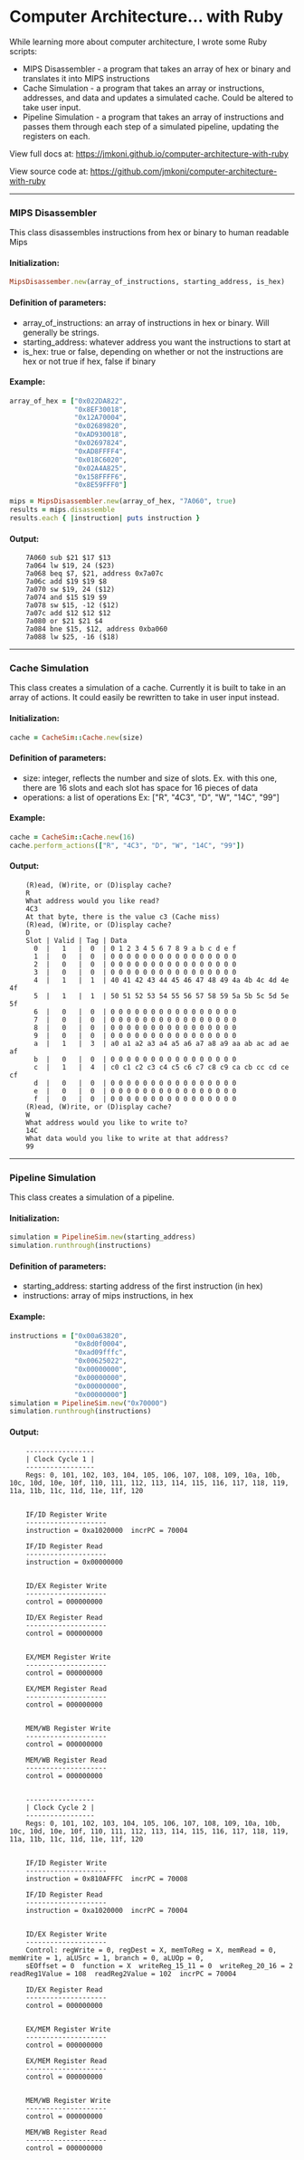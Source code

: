 # Computer Architecture... with Ruby
While learning more about computer architecture, I wrote some Ruby scripts:

* MIPS Disassembler - a program that takes an array of hex or binary and translates it into MIPS instructions
* Cache Simulation - a program that takes an array or instructions, addresses, and data and updates a simulated cache. Could be altered to take user input.
* Pipeline Simulation - a program that takes an array of instructions and passes them through each step of a simulated pipeline, updating the registers on each.

View full docs at: https://jmkoni.github.io/computer-architecture-with-ruby

View source code at: https://github.com/jmkoni/computer-architecture-with-ruby

***

### MIPS Disassembler
This class disassembles instructions from hex or binary to human readable Mips
#### Initialization:
```ruby
MipsDisassember.new(array_of_instructions, starting_address, is_hex)
```
#### Definition of parameters:

* array_of_instructions: an array of instructions in hex or binary. Will generally be strings.
* starting_address: whatever address you want the instructions to start at
* is_hex: true or false, depending on whether or not the instructions are hex or not true if hex, false if binary

#### Example:
```ruby
array_of_hex = ["0x022DA822",
                "0x8EF30018",
                "0x12A70004",
                "0x02689820",
                "0xAD930018",
                "0x02697824",
                "0xAD8FFFF4",
                "0x018C6020",
                "0x02A4A825",
                "0x158FFFF6",
                "0x8E59FFF0"]

mips = MipsDisassembler.new(array_of_hex, "7A060", true)
results = mips.disassemble
results.each { |instruction| puts instruction }
```

#### Output:
```
    7A060 sub $21 $17 $13
    7a064 lw $19, 24 ($23)
    7a068 beq $7, $21, address 0x7a07c
    7a06c add $19 $19 $8
    7a070 sw $19, 24 ($12)
    7a074 and $15 $19 $9
    7a078 sw $15, -12 ($12)
    7a07c add $12 $12 $12
    7a080 or $21 $21 $4
    7a084 bne $15, $12, address 0xba060
    7a088 lw $25, -16 ($18)
```

***

### Cache Simulation
This class creates a simulation of a cache. Currently it is built to
take in an array of actions. It could easily be rewritten to take in user
input instead.

#### Initialization:
```ruby
cache = CacheSim::Cache.new(size)
```

#### Definition of parameters:

* size: integer, reflects the number and size of slots. Ex. with this one, there are 16 slots and each slot has space for 16 pieces of data
* operations: a list of operations Ex: ["R", "4C3", "D", "W", "14C", "99"]

#### Example:
```ruby
cache = CacheSim::Cache.new(16)
cache.perform_actions(["R", "4C3", "D", "W", "14C", "99"])
```

#### Output:
```
    (R)ead, (W)rite, or (D)isplay cache?
    R
    What address would you like read?
    4C3
    At that byte, there is the value c3 (Cache miss)
    (R)ead, (W)rite, or (D)isplay cache?
    D
    Slot | Valid | Tag | Data
      0  |   1   |  0  | 0 1 2 3 4 5 6 7 8 9 a b c d e f
      1  |   0   |  0  | 0 0 0 0 0 0 0 0 0 0 0 0 0 0 0 0
      2  |   0   |  0  | 0 0 0 0 0 0 0 0 0 0 0 0 0 0 0 0
      3  |   0   |  0  | 0 0 0 0 0 0 0 0 0 0 0 0 0 0 0 0
      4  |   1   |  1  | 40 41 42 43 44 45 46 47 48 49 4a 4b 4c 4d 4e 4f
      5  |   1   |  1  | 50 51 52 53 54 55 56 57 58 59 5a 5b 5c 5d 5e 5f
      6  |   0   |  0  | 0 0 0 0 0 0 0 0 0 0 0 0 0 0 0 0
      7  |   0   |  0  | 0 0 0 0 0 0 0 0 0 0 0 0 0 0 0 0
      8  |   0   |  0  | 0 0 0 0 0 0 0 0 0 0 0 0 0 0 0 0
      9  |   0   |  0  | 0 0 0 0 0 0 0 0 0 0 0 0 0 0 0 0
      a  |   1   |  3  | a0 a1 a2 a3 a4 a5 a6 a7 a8 a9 aa ab ac ad ae af
      b  |   0   |  0  | 0 0 0 0 0 0 0 0 0 0 0 0 0 0 0 0
      c  |   1   |  4  | c0 c1 c2 c3 c4 c5 c6 c7 c8 c9 ca cb cc cd ce cf
      d  |   0   |  0  | 0 0 0 0 0 0 0 0 0 0 0 0 0 0 0 0
      e  |   0   |  0  | 0 0 0 0 0 0 0 0 0 0 0 0 0 0 0 0
      f  |   0   |  0  | 0 0 0 0 0 0 0 0 0 0 0 0 0 0 0 0
    (R)ead, (W)rite, or (D)isplay cache?
    W
    What address would you like to write to?
    14C
    What data would you like to write at that address?
    99
```

***

### Pipeline Simulation
This class creates a simulation of a pipeline.

#### Initialization:
```ruby
simulation = PipelineSim.new(starting_address)
simulation.runthrough(instructions)
```

#### Definition of parameters:
* starting_address: starting address of the first instruction (in hex)
* instructions: array of mips instructions, in hex

#### Example:
```ruby
instructions = ["0x00a63820",
                "0x8d0f0004",
                "0xad09fffc",
                "0x00625022",
                "0x00000000",
                "0x00000000",
                "0x00000000",
                "0x00000000"]
simulation = PipelineSim.new("0x70000")
simulation.runthrough(instructions)
```

#### Output:
```
    -----------------
    | Clock Cycle 1 |
    -----------------
    Regs: 0, 101, 102, 103, 104, 105, 106, 107, 108, 109, 10a, 10b, 10c, 10d, 10e, 10f, 110, 111, 112, 113, 114, 115, 116, 117, 118, 119, 11a, 11b, 11c, 11d, 11e, 11f, 120


    IF/ID Register Write
    --------------------
    instruction = 0xa1020000  incrPC = 70004

    IF/ID Register Read
    --------------------
    instruction = 0x00000000


    ID/EX Register Write
    --------------------
    control = 000000000

    ID/EX Register Read
    --------------------
    control = 000000000


    EX/MEM Register Write
    --------------------
    control = 000000000

    EX/MEM Register Read
    --------------------
    control = 000000000


    MEM/WB Register Write
    --------------------
    control = 000000000

    MEM/WB Register Read
    --------------------
    control = 000000000


    -----------------
    | Clock Cycle 2 |
    -----------------
    Regs: 0, 101, 102, 103, 104, 105, 106, 107, 108, 109, 10a, 10b, 10c, 10d, 10e, 10f, 110, 111, 112, 113, 114, 115, 116, 117, 118, 119, 11a, 11b, 11c, 11d, 11e, 11f, 120


    IF/ID Register Write
    --------------------
    instruction = 0x810AFFFC  incrPC = 70008

    IF/ID Register Read
    --------------------
    instruction = 0xa1020000  incrPC = 70004


    ID/EX Register Write
    --------------------
    Control: regWrite = 0, regDest = X, memToReg = X, memRead = 0, memWrite = 1, aLUSrc = 1, branch = 0, aLUOp = 0,
    sEOffset = 0  function = X  writeReg_15_11 = 0  writeReg_20_16 = 2  readReg1Value = 108  readReg2Value = 102  incrPC = 70004

    ID/EX Register Read
    --------------------
    control = 000000000


    EX/MEM Register Write
    --------------------
    control = 000000000

    EX/MEM Register Read
    --------------------
    control = 000000000


    MEM/WB Register Write
    --------------------
    control = 000000000

    MEM/WB Register Read
    --------------------
    control = 000000000
```
